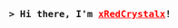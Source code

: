 <!-- Title -->
<h3 align="center">
    <samp>&gt; Hi there, I'm <b><a target="_blank" href="https://github.com/xRedCrystalx/" style="color: red">xRedCrystalx</a></b>!</samp>
</h3>
<br>